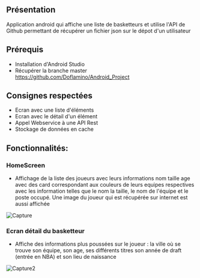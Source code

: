 ## Présentation

Application android qui affiche une liste de basketteurs et utilise l'API  de Github permettant de récupérer un fichier json sur le dépot d'un utilisateur

## Prérequis
- Installation d'Android Studio
- Récupérer la branche master 
https://github.com/Doflamino/Android_Project

## Consignes respectées
- Ecran avec une liste d'éléments
- Ecran avec le détail d'un élément
- Appel Webservice à une API Rest
- Stockage de données en cache

## Fonctionnalités:
### HomeScreen 
- Affichage de la liste des joueurs  avec leurs informations nom taille age avec des card correspondant aux couleurs de leurs equipes respectives avec les information telles que le nom la taille, le nom de l'équipe et le poste occupé. Une image du joueur qui est récupérée sur internet est aussi affichée 



![Capture](https://user-images.githubusercontent.com/40831947/83779253-ffc53280-a68b-11ea-82bb-bbe85daabcde.PNG)

### Ecran détail du basketteur
- Affiche des informations plus poussées sur le joueur : la ville où se trouve son équipe, son age, ses différents titres son année de draft (entrée en NBA) et son lieu de naissance

![Capture2](https://user-images.githubusercontent.com/40831947/83779654-85e17900-a68c-11ea-856c-70842bfd0277.PNG)

